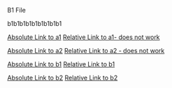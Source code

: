 B1 File

b1b1b1b1b1b1b1b1b1

[Absolute Link to a1](/a/a1.md)
[Relative Link to a1- does not work](a1.md)

[Absolute Link to a2](/a/a2.md)
[Relative Link to a2 - does not work](a2.md)

[Absolute Link to b1](/b/b1.md)
[Relative Link to b1](b1.md)

[Absolute Link to b2](/b/b2.md)
[Relative Link to b2](b2.md)
